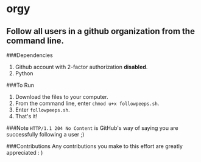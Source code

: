 # orgy
## Follow all users in a github organization from the command line.

###Dependencies
1. Github account with 2-factor authorization **disabled**.
2. Python

###To Run
1. Download the files to your computer.
2. From the command line, enter `chmod u+x followpeeps.sh`.
3. Enter `followpeeps.sh`.
4. That's it!

###Note
`HTTP/1.1 204 No Content` is GitHub's way of saying you are successfully following a user ;)


###Contributions
Any contributions you make to this effort are greatly appreciated : )
